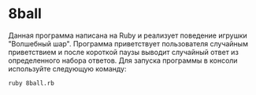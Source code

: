 # 8ball
Данная программа написана на Ruby и реализует поведение игрушки "Волшебный шар". 
Программа приветствует пользователя случайным приветствием и после короткой паузы выводит случайный ответ из определенного набора ответов.
Для запуска программы в консоли используйте следующую команду:

```
ruby 8ball.rb
```
